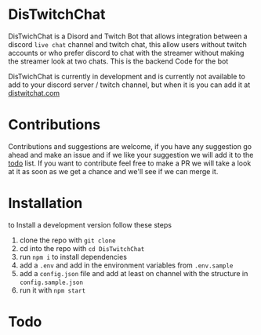 # DisTwitchChat
DisTwichChat is a Disord and Twitch Bot that allows integration between a discord `live chat` channel and twitch chat, this allow users without twitch accounts or who prefer discord to chat with the streamer without making the streamer look at two chats. This is the backend Code for the bot

DisTwichChat is currently in development and is currently not available to add to your discord server / twitch channel, but when it is you can add it at [distwitchat.com](https://www.distwitchchat.com/#/)

# Contributions

Contributions and suggestions are welcome, if you have any suggestion go ahead and make an issue and if we like your suggestion we will add it to the [todo](#Todo) list. If you want to contribute feel free to make a PR we will take a look at it as soon as we get a chance and we'll see if we can merge it.

# Installation

to Install a development version follow these steps
1. clone the repo with `git clone`
2. cd into the repo with `cd DisTwitchChat`
3. run `npm i` to install dependencies
4. add a `.env` and add in the environment variables from `.env.sample`
5. add a `config.json` file and add at least on channel with the structure in `config.sample.json`
6. run it with `npm start`

# Todo
